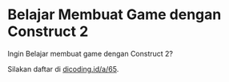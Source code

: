 # Belajar Membuat Game dengan Construct 2
Ingin Belajar membuat game dengan Construct 2?

Silakan daftar di [dicoding.id/a/65][belajar-membuat-game-dengan-cosntruct-2].

[belajar-membuat-game-dengan-cosntruct-2]: https://www.dicoding.com/academies/65
